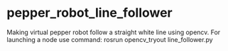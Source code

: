 # pepper_robot_line_follower
Making virtual pepper robot follow a straight white line using opencv.
For launching a node use command:
rosrun opencv_tryout line_follower.py 
